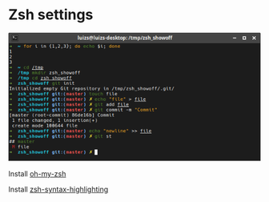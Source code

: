 # Zsh settings

![Zsh preview](images/preview.png?raw=true "Zsh Preview")

Install [oh-my-zsh](https://github.com/robbyrussell/oh-my-zsh)

Install [zsh-syntax-highlighting](https://github.com/zsh-users/zsh-syntax-highlighting)

